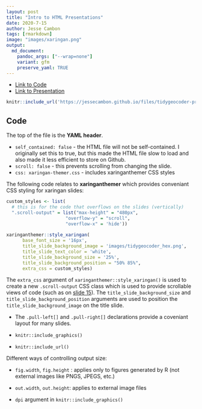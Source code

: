 ```yaml
---
layout: post
title: "Intro to HTML Presentations"
date: 2020-7-15
author: Jesse Cambon
tags: [rmarkdown]
image: "images/xaringan.png"
output: 
  md_document:
    pandoc_args: ["--wrap=none"]
    variant: gfm
    preserve_yaml: TRUE
---
```


<!--

output: html_document


output: 
  md_document:
    pandoc_args: ["--wrap=none"]
    variant: gfm
    preserve_yaml: TRUE 

-->

  - [Link to Code](https://github.com/jessecambon/jessecambon.github.io/blob/master/files/tidygeocoder-presentation/tidygeocoder-presentation.Rmd)
  - [Link to Presentation](https://jessecambon.github.io/files/tidygeocoder-presentation/tidygeocoder-presentation.html#1)

<!-- end list -->

``` r
knitr::include_url('https://jessecambon.github.io/files/tidygeocoder-presentation/tidygeocoder-presentation.html#1')
```

## Code

The top of the file is the **YAML header**.

  - `self_contained: false` - the HTML file will not be self-contained. I originally set this to true, but this made the HTML file slow to load and also made it less efficient to store on Github.
  - `scroll: false` - this prevents scrolling from changing the slide.
  - `css: xaringan-themer.css` - includes xaringanthemer CSS styles

The following code relates to **xaringanthemer** which provides conveniant CSS styling for xaringan slides:

``` r
custom_styles <- list(
  # this is for the code that overflows on the slides (vertically)
  ".scroll-output" = list("max-height" = "480px", 
                      "overflow-y" = "scroll",
                      "overflow-x" = 'hide'))
                      
xaringanthemer::style_xaringan(
      base_font_size = '16px',
      title_slide_background_image = 'images/tidygeocoder_hex.png',
      title_slide_text_color = 'white',
      title_slide_background_size = '25%',
      title_slide_background_position = "50% 85%",
      extra_css = custom_styles)
```

The `extra_css` argument of `xaringanthemer::style_xaringan()` is used to create a new `.scroll-output` CSS class which is used to provide scrollable views of code (such as on [slide 15](https://jessecambon.github.io/files/tidygeocoder-presentation/tidygeocoder-presentation.html#15)). The `title_slide_background_size` and `title_slide_background_position` arguments are used to position the `title_slide_background_image` on the title slide.

  - The `.pull-left[]` and `.pull-right[]` declarations provide a coveniant layout for many slides.

  - `knitr::include_graphics()`

  - `knitr::include_url()`

Different ways of controlling output size:

  - `fig.width`, `fig.height` : applies only to figures generated by R (not external images like PNGS, JPEGS, etc.)

  - `out.width`, `out.height`: applies to external image files

  - `dpi` argument in `knitr::include_graphics()`
